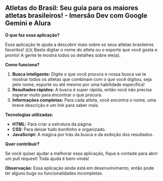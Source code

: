 ##  Atletas do Brasil: Seu guia para os maiores atletas brasileiros! - Imersão Dev com Google Gemini e Alura

**O que faz essa aplicação?**

Essa aplicação te ajuda a descobrir mais sobre os seus atletas brasileiros favoritos! 🇧🇷 Basta digitar o nome do atleta ou o esporte que você gosta e pronto! A gente te mostra todos os detalhes sobre ele(a).

**Como funciona?**

1. **Busca inteligente:** Digite o que você procura e nossa busca vai te mostrar todos os atletas que combinam com o que você digitou, seja pelo nome, esporte ou até mesmo por uma habilidade específica!
2. **Resultados rápidos:** A busca é super rápida, então você não precisa esperar muito para encontrar o que procura.
3. **Informações completas:** Para cada atleta, você encontra o nome, uma breve descrição e um link para saber mais.

**Tecnologias utilizadas:**

* **HTML:** Para criar a estrutura da página.
* **CSS:** Para deixar tudo bonitinho e organizado.
* **JavaScript:** A mágica por trás da busca e da exibição dos resultados.

**Quer contribuir?**

Se você quiser ajudar a melhorar essa aplicação, fique à vontade para abrir um pull request! Toda ajuda é bem-vinda! 

**Observação:** Essa aplicação ainda está em desenvolvimento, então pode ter alguns bugs ou funcionalidades incompletas.
